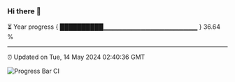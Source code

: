 ### Hi there 👋

⏳ Year progress { ██████████▁▁▁▁▁▁▁▁▁▁▁▁▁▁▁▁▁▁▁▁ } 36.64 %

---

⏰ Updated on Tue, 14 May 2024 02:40:36 GMT

![Progress Bar CI](https://github.com/IshwaranRudhara/GIT-ACTION/workflows/Progress%20Bar%20CI/badge.svg)
